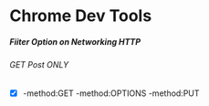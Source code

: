 # Chrome Dev Tools

##### Fiiter Option on Networking HTTP 
###### GET Post ONLY  
- [X] -method:GET -method:OPTIONS -method:PUT
